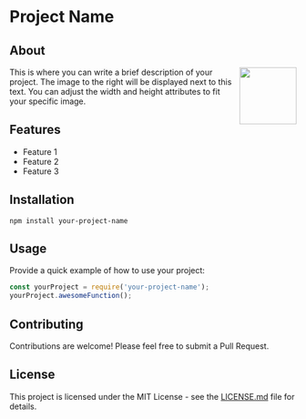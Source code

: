 # Project Name

## About

<img align="right" width="100" height="100" src="[https://via.placeholder.com/100](https://oliverbrownswebsite.neocities.org/assets/images/image04.jpg)">

This is where you can write a brief description of your project. The image to the right will be displayed next to this text. You can adjust the width and height attributes to fit your specific image.

## Features

- Feature 1
- Feature 2
- Feature 3

## Installation

```
npm install your-project-name
```

## Usage

Provide a quick example of how to use your project:

```javascript
const yourProject = require('your-project-name');
yourProject.awesomeFunction();
```

## Contributing

Contributions are welcome! Please feel free to submit a Pull Request.

## License

This project is licensed under the MIT License - see the [LICENSE.md](LICENSE.md) file for details.

